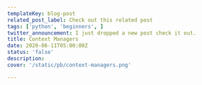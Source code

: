 ```yaml
---
templateKey: blog-post
related_post_label: Check out this related post
tags: ['python', 'beginners', ]
twitter_announcement: I just dropped a new post check it out.
title: Context Managers
date: 2020-06-11T05:00:00Z
status: 'false'
description:
cover: '/static/pb/context-managers.png'

---
```


<!--
<p style='text-align: center'>
<a href='https://waylonwalker.com/blog/context-managers'>
  <img
    style='width:500px; max-width:80%; margin: auto;'
    src="https://waylonwalker.com/context-managers.png"
    alt="Read more from the Context Managers article"
  />
  </a>
</p>

-->
